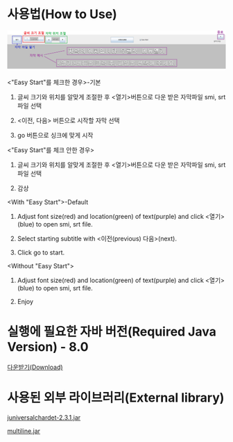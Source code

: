 # 사용법(How to Use)

![Introduction](https://github.com/shinyuchoi/sub/blob/master/Introduction.png)

<"Easy Start"를 체크한 경우>-기본

1. 글씨 크기와 위치를 알맞게 조절한 후 <열기>버튼으로 다운 받은 자막파일 smi, srt파일 선택

2. <이전,  다음> 버튼으로 시작할 자막 선택

3. go 버튼으로 싱크에 맞게 시작

<"Easy Start"를 체크 안한 경우>

1. 글씨 크기와 위치를 알맞게 조절한 후 <열기>버튼으로 다운 받은 자막파일 smi, srt파일 선택

2. 감상

<With "Easy Start">-Default

1. Adjust font size(red) and location(green) of text(purple) and click <열기>(blue) to open smi, srt file.

2. Select starting subtitle with <이전(previous) 다음>(next).

3. Click go to start. 

<Without "Easy Start">

1. Adjust font size(red) and location(green) of text(purple) and click <열기>(blue) to open smi, srt file.

2. Enjoy


# 실행에 필요한 자바 버전(Required Java Version) - 8.0

[다운받기(Download)](https://www.java.com/de/download/)

# 사용된 외부 라이브러리(External library)

[juniversalchardet-2.3.1.jar](https://github.com/albfernandez/juniversalchardet)

[multiline.jar](https://github.com/sasjo/multiline)

